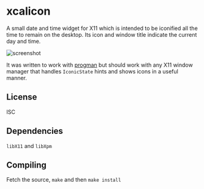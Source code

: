 # xcalicon

A small date and time widget for X11 which is intended to be iconified all the
time to remain on the desktop.
Its icon and window title indicate the current day and time.

![screenshot](https://user-images.githubusercontent.com/9888/216119384-ccd12d7e-f87c-426b-b9f6-de8cfd8b754e.png)

It was written to work with
[progman](https://github.com/jcs/progman)
but should work with any X11 window manager that handles `IconicState`
hints and shows icons in a useful manner.

## License

ISC

## Dependencies

`libX11` and `libXpm`

## Compiling

Fetch the source, `make` and then `make install`

